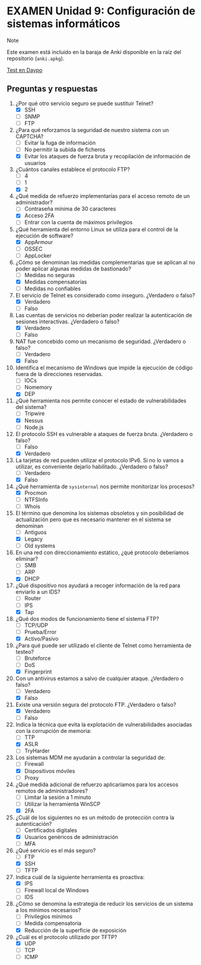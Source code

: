 # EXAMEN Unidad 9: Configuración de sistemas informáticos

>[!NOTE]
>Este examen está incluido en la baraja de Anki disponible en la raíz del repositorio (`anki.apkg`).

[Test en Daypo](https://www.daypo.com/br-9.html)

## Preguntas y respuestas

1. ¿Por qué otro servicio seguro se puede sustituir Telnet?
	- [x] SSH
	- [ ] SNMP
	- [ ] FTP

2. ¿Para qué reforzamos la seguridad de nuestro sistema con un CAPTCHA?
	- [ ] Evitar la fuga de información
	- [ ] No permitir la subida de ficheros
	- [x] Evitar los ataques de fuerza bruta y recopilación de información de usuarios

3. ¿Cuántos canales establece el protocolo FTP?
	- [ ] 4
	- [ ] 1
	- [x] 2

4. ¿Qué medida de refuerzo implementarías para el acceso remoto de un administrador?
	- [ ] Contraseña mínima de 30 caracteres
	- [x] Acceso 2FA
	- [ ] Entrar con la cuenta de máximos privilegios

5. ¿Qué herramienta del entorno Linux se utiliza para el control de la ejecución de software?
	- [x] AppArmour
	- [ ] OSSEC
	- [ ] AppLocker

6. ¿Cómo se denominan las medidas complementarias que se aplican al no poder aplicar algunas medidas de bastionado?
	- [ ] Medidas no seguras
	- [x] Medidas compensatorias
	- [ ] Medidas no confiables

7. El servicio de Telnet es considerado como inseguro. ¿Verdadero o falso?
	- [x] Verdadero
	- [ ] Falso

8. Las cuentas de servicios no deberían poder realizar la autenticación de sesiones interactivas. ¿Verdadero o falso?
	- [x] Verdadero
	- [ ] Falso

9. NAT fue concebido como un mecanismo de seguridad. ¿Verdadero o falso?
	- [ ] Verdadero
	- [x] Falso

10. Identifica el mecanismo de Windows que impide la ejecución de código fuera de la direcciones reservadas.
	- [ ] IOCs
	- [ ] Nomemory
	- [x] DEP

11. ¿Qué herramienta nos permite conocer el estado de vulnerabilidades del sistema?
	- [ ] Tripwire
	- [x] Nessus
	- [ ] Node.js

12. El protocolo SSH es vulnerable a ataques de fuerza bruta. ¿Verdadero o falso?
	- [ ] Falso
	- [x] Verdadero

13. La tarjetas de red pueden utilizar el protocolo IPv6. Si no lo vamos a utilizar, es conveniente dejarlo habilitado. ¿Verdadero o falso?
	- [ ] Verdadero
	- [x] Falso

14. ¿Qué herramienta de `sysinternal` nos permite monitorizar los procesos?
	- [x] Procmon
	- [ ] NTFSInfo
	- [ ] Whois

15. El término que denomina los sistemas obsoletos y sin posibilidad de actualización pero que es necesario mantener en el sistema se denominan
	- [ ] Antiguos
	- [x] Legacy
	- [ ] Old systems

16. En una red con direccionamiento estático, ¿qué protocolo deberíamos eliminar?
	- [ ] SMB
	- [ ] ARP
	- [x] DHCP

17. ¿Qué dispositivo nos ayudará a recoger información de la red para enviarlo a un IDS?
	- [ ] Router
	- [ ] IPS
	- [x] Tap

18. ¿Qué dos modos de funcionamiento tiene el sistema FTP?
	- [ ] TCP/UDP
	- [ ] Prueba/Error
	- [x] Activo/Pasivo

19. ¿Para qué puede ser utilizado el cliente de Telnet como herramienta de testeo?
	- [ ] Bruteforce
	- [ ] DoS
	- [x] Fingerprint

20. Con un antivirus estamos a salvo de cualquier ataque. ¿Verdadero o falso?
	- [ ] Verdadero
	- [x] Falso

21. Existe una versión segura del protocolo FTP. ¿Verdadero o falso?
	- [x] Verdadero
	- [ ] Falso

22. Indica la técnica que evita la explotación de vulnerabilidades asociadas con la corrupción de memoria:
	- [ ] TTP
	- [x] ASLR
	- [ ] TryHarder

23. Los sistemas MDM me ayudarán a controlar la seguridad de:
	- [ ] Firewall
	- [x] Dispositivos móviles
	- [ ] Proxy

24. ¿Qué medida adicional de refuerzo aplicaríamos para los accesos remotos de administradores?
	- [ ] Limitar la sesión a 1 minuto
	- [ ] Utilizar la herramienta WinSCP
	- [x] 2FA

25. ¿Cuál de los siguientes no es un método de protección contra la autenticación?
	- [ ] Certificados digitales
	- [x] Usuarios genéricos de administración
	- [ ] MFA

26. ¿Qué servicio es el más seguro?
	- [ ] FTP
	- [x] SSH
	- [ ] TFTP

27. Indica cuál de la siguiente herramienta es proactiva:
	- [x] IPS
	- [ ] Firewall local de Windows
	- [ ] IDS

28. ¿Cómo se denomina la estrategia de reducir los servicios de un sistema a los mínimos necesarios?
	- [ ] Privilegios mínimos
	- [ ] Medida compensatoria
	- [x] Reducción de la superficie de exposición

29. ¿Cuál es el protocolo utilizado por TFTP?
	- [x] UDP
	- [ ] TCP
	- [ ] ICMP